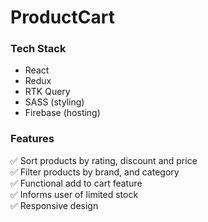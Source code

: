 # ProductCart

### Tech Stack
- React
- Redux
- RTK Query
- SASS (styling)
- Firebase (hosting)

### Features
✅ Sort products by rating, discount and price\
✅ Filter products by brand, and category\
✅ Functional add to cart feature\
✅ Informs user of limited stock\
✅ Responsive design
